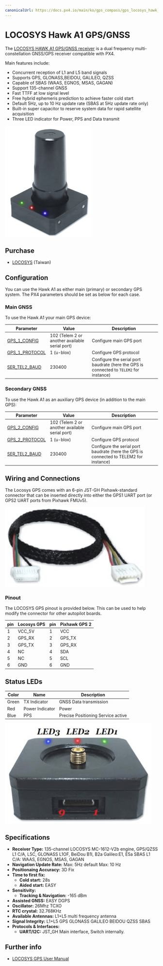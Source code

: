 ```yaml
---
canonicalUrl: https://docs.px4.io/main/ko/gps_compass/gps_locosys_hawk_a1
---
```


# LOCOSYS Hawk A1 GPS/GNSS

The [LOCOSYS HAWK A1 GPS/GNSS receiver](https://www.locosystech.com/en/product/hawk-a1-LU23031-V2.html) is a dual frequency multi-constellation GNSS/GPS receiver compatible with PX4.

Main features include:
- Concurrent reception of L1 and L5 band signals
- Supports GPS, GLONASS,BEIDOU, GALILEO, QZSS
- Capable of SBAS (WAAS, EGNOS, MSAS, GAGAN)
- Support 135-channel GNSS
- Fast TTFF at low signal level
- Free hybrid ephemeris prediction to achieve faster cold start
- Default 5Hz, up to 10 Hz update rate (SBAS at 5Hz update rate only)
- Built-in super capacitor to reserve system data for rapid satellite acquisition
- Three LED indicator for Power, PPS and Data transmit

![Hawk A1](../../assets/hardware/gps/locosys_hawk_a1/locosys_hawk_a1_gps.png)

## Purchase

* [LOCOSYS](https://www.locosystech.com/en/product/hawk-a1-LU23031-V2.html) (Taiwan)

## Configuration

You can use the Hawk A1 as either main (primary) or secondary GPS system. The PX4 parameters should be set as below for each case.

### Main GNSS

To use the Hawk A1 your main GPS device:

| Parameter                                                                    | Value                                          | Description                                                                             |
| ---------------------------------------------------------------------------- | ---------------------------------------------- | --------------------------------------------------------------------------------------- |
| [GPS_1_CONFIG](../advanced_config/parameter_reference.md#GPS_1_CONFIG)     | 102 (Telem 2 or another available serial port) | Configure main GPS port                                                                 |
| [GPS_1_PROTOCOL](../advanced_config/parameter_reference.md#GPS_1_PROTOCOL) | 1 (u-blox)                                     | Configure GPS protocol                                                                  |
| [SER_TEL2_BAUD](../advanced_config/parameter_reference.md#SER_TEL2_BAUD)   | 230400                                         | Configure the serial port baudrate (here the GPS is connected to `TELEM2` for instance) |

### Secondary GNSS

To use the Hawk A1 as an auxiliary GPS device (in addition to the main GPS):

| Parameter                                                                    | Value                                          | Description                                                                           |
| ---------------------------------------------------------------------------- | ---------------------------------------------- | ------------------------------------------------------------------------------------- |
| [GPS_2_CONFIG](../advanced_config/parameter_reference.md#GPS_2_CONFIG)     | 102 (Telem 2 or another available serial port) | Configure main GPS port                                                               |
| [GPS_2_PROTOCOL](../advanced_config/parameter_reference.md#GPS_2_PROTOCOL) | 1 (u-blox)                                     | Configure GPS protocol                                                                |
| [SER_TEL2_BAUD](../advanced_config/parameter_reference.md#SER_TEL2_BAUD)   | 230400                                         | Configure the serial port baudrate (here the GPS is connected to TELEM2 for instance) |

## Wiring and Connections

The Locosys GPS comes with an 6-pin JST-GH Pixhawk-standard connector that can be inserted directly into either the GPS1 UART port (or GPS2 UART ports from Pixhawk FMUv5).

![GPS cable](../../assets/hardware/gps/locosys_hawk_a1/locosys_gps_cable.png)

### Pinout

The LOCOSYS GPS pinout is provided below. This can be used to help modify the connector for other autopilot boards.

| pin | Locosys GPS | pin | Pixhawk GPS 2 |
| --- | ----------- | --- | ------------- |
| 1   | VCC_5V      | 1   | VCC           |
| 2   | GPS_RX      | 2   | GPS_TX        |
| 3   | GPS_TX      | 3   | GPS_RX        |
| 4   | NC          | 4   | SDA           |
| 5   | NC          | 5   | SCL           |
| 6   | GND         | 6   | GND           |

## Status LEDs

| Color | Name            | Description                        |
| ----- | --------------- | ---------------------------------- |
| Green | TX Indicator    | GNSS Data transmission             |
| Red   | Power Indicator | Power                              |
| Blue  | PPS             | Precise Positioning Service active |

![Hawk A1 LEDs](../../assets/hardware/gps/locosys_hawk_a1/locosys_hawk_a1_leds.png)

## Specifications

- **Receiver Type:** 135-channel LOCOSYS MC-1612-V2b engine, GPS/QZSS L1 C/A, L5C, GLONASS L1OF, BeiDou B1I, B2a Galileo:E1, E5a SBAS L1 C/A: WAAS, EGNOS, MSAS, GAGAN
- **Navigation Update Rate:** Max: 5Hz default Max: 10 Hz
- **Positionaing Accuracy:** 3D Fix
- **Time to first fix:**
  - **Cold start:** 28s
  - **Aided start:** EASY
- **Sensitivity:**
  - **Tracking & Navigation:** -165 dBm
- **Assisted GNSS:** EASY DGPS
- **Oscillator:** 26Mhz TCXO
- **RTC crystal:** 32.768KHz
- **Available Antennas:** L1+L5 multi frequency antenna
- **Signal Integrity:** L1+L5 GPS GLONASS GALILEO BEIDOU QZSS SBAS
- **Protocols & Interfaces:**
  - **UART/I2C:** JST_GH Main interface, Switch internally.

## Further info

- [LOCOSYS GPS User Manual](https://www.locosystech.com/Templates/att/LU23031-V2%20datasheet_v0.2.pdf?lng=en)
